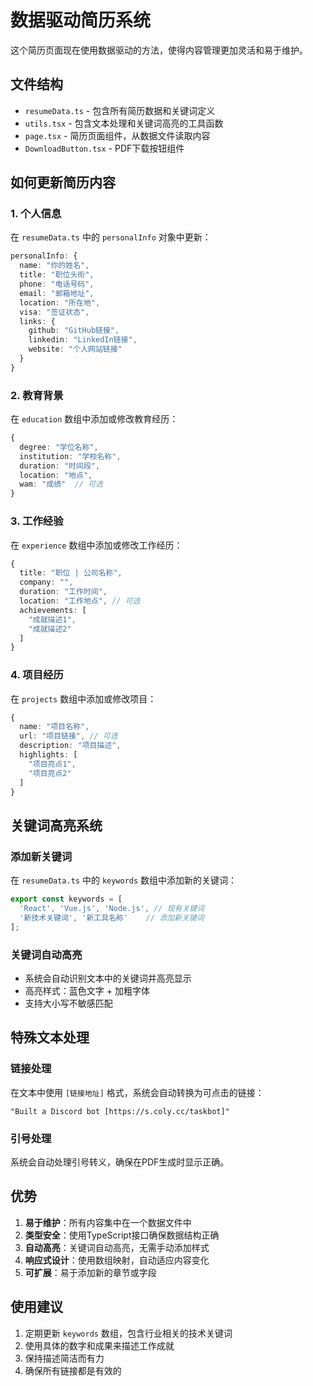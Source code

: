 # 数据驱动简历系统

这个简历页面现在使用数据驱动的方法，使得内容管理更加灵活和易于维护。

## 文件结构

- `resumeData.ts` - 包含所有简历数据和关键词定义
- `utils.tsx` - 包含文本处理和关键词高亮的工具函数
- `page.tsx` - 简历页面组件，从数据文件读取内容
- `DownloadButton.tsx` - PDF下载按钮组件

## 如何更新简历内容

### 1. 个人信息
在 `resumeData.ts` 中的 `personalInfo` 对象中更新：
```typescript
personalInfo: {
  name: "你的姓名",
  title: "职位头衔",
  phone: "电话号码",
  email: "邮箱地址",
  location: "所在地",
  visa: "签证状态",
  links: {
    github: "GitHub链接",
    linkedin: "LinkedIn链接", 
    website: "个人网站链接"
  }
}
```

### 2. 教育背景
在 `education` 数组中添加或修改教育经历：
```typescript
{
  degree: "学位名称",
  institution: "学校名称", 
  duration: "时间段",
  location: "地点",
  wam: "成绩"  // 可选
}
```

### 3. 工作经验
在 `experience` 数组中添加或修改工作经历：
```typescript
{
  title: "职位 | 公司名称",
  company: "", 
  duration: "工作时间",
  location: "工作地点", // 可选
  achievements: [
    "成就描述1",
    "成就描述2"
  ]
}
```

### 4. 项目经历
在 `projects` 数组中添加或修改项目：
```typescript
{
  name: "项目名称",
  url: "项目链接", // 可选
  description: "项目描述",
  highlights: [
    "项目亮点1",
    "项目亮点2"
  ]
}
```

## 关键词高亮系统

### 添加新关键词
在 `resumeData.ts` 中的 `keywords` 数组中添加新的关键词：
```typescript
export const keywords = [
  'React', 'Vue.js', 'Node.js', // 现有关键词
  '新技术关键词', '新工具名称'    // 添加新关键词
];
```

### 关键词自动高亮
- 系统会自动识别文本中的关键词并高亮显示
- 高亮样式：蓝色文字 + 加粗字体
- 支持大小写不敏感匹配

## 特殊文本处理

### 链接处理
在文本中使用 `[链接地址]` 格式，系统会自动转换为可点击的链接：
```
"Built a Discord bot [https://s.coly.cc/taskbot]"
```

### 引号处理
系统会自动处理引号转义，确保在PDF生成时显示正确。

## 优势

1. **易于维护**：所有内容集中在一个数据文件中
2. **类型安全**：使用TypeScript接口确保数据结构正确
3. **自动高亮**：关键词自动高亮，无需手动添加样式
4. **响应式设计**：使用数组映射，自动适应内容变化
5. **可扩展**：易于添加新的章节或字段

## 使用建议

1. 定期更新 `keywords` 数组，包含行业相关的技术关键词
2. 使用具体的数字和成果来描述工作成就
3. 保持描述简洁而有力
4. 确保所有链接都是有效的 
